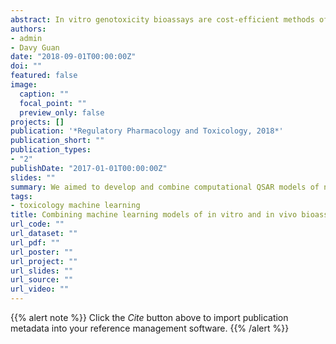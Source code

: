 ```yaml
---
abstract: In vitro genotoxicity bioassays are cost-efficient methods of assessing potential carcinogens. However, many genotoxicity bioassays are inappropriate for detecting chemicals eliciting non-genotoxic mechanisms, such as tumour promotion, this necessitates the use of in vivo rodent carcinogenicity assays. In silico IVRC modelling could potentially address the low throughput and high cost of this assay. We aimed to develop and combine computational QSAR models of novel bioassays for the prediction of IVRC results and compare with existing software.
authors:
- admin
- Davy Guan
date: "2018-09-01T00:00:00Z"
doi: ""
featured: false
image:
  caption: ""
  focal_point: ""
  preview_only: false
projects: []
publication: '*Regulatory Pharmacology and Toxicology, 2018*'
publication_short: ""
publication_types:
- "2"
publishDate: "2017-01-01T00:00:00Z"
slides: ""
summary: We aimed to develop and combine computational QSAR models of novel bioassays for the prediction of IVRC results and compare with existing software.
tags:
- toxicology machine learning
title: Combining machine learning models of in vitro and in vivo bioassays improves rat carcinogenicity prediction.
url_code: ""
url_dataset: ""
url_pdf: ""
url_poster: ""
url_project: ""
url_slides: ""
url_source: ""
url_video: ""
---
```


{{% alert note %}}
Click the *Cite* button above to import publication metadata into your reference management software.
{{% /alert %}}



